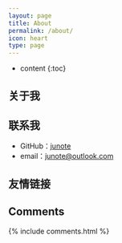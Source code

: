 ```yaml
---
layout: page
title: About
permalink: /about/
icon: heart
type: page
---
```


* content
{:toc}

## 关于我



## 联系我

* GitHub：[junote](https://github.com/junote)
* email：junote@outlook.com

## 友情链接

## Comments

{% include comments.html %}
